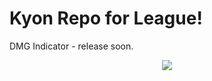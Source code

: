 # Kyon Repo for League!


DMG Indicator - release soon.


<center><img src ="http://i.imgur.com/0iSQWvA.png" /></center>
